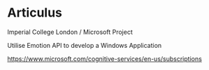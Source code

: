 # Articulus

Imperial College London / Microsoft Project

Utilise Emotion API to develop a Windows Application

https://www.microsoft.com/cognitive-services/en-us/subscriptions

